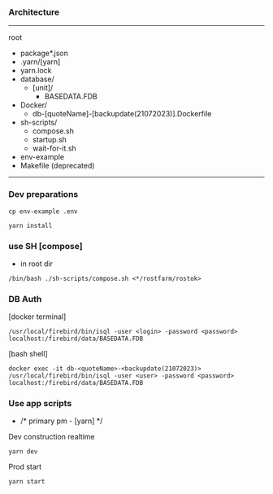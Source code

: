 ### Architecture

---
root
 * package*.json
 * .yarn/[yarn]
 * yarn.lock
 * database/
   * [unit]/
     * BASEDATA.FDB
 * Docker/
   * db-[quoteName]-[backupdate(21072023)].Dockerfile
 * sh-scripts/
   * compose.sh
   * startup.sh
   * wait-for-it.sh
 * env-example
 * Makefile (deprecated)
---

### Dev preparations
```
cp env-example .env

yarn install
```

### use SH [compose]
   - in root dir
   ```
   /bin/bash ./sh-scripts/compose.sh <*/rostfarm/rostok>
   ```
   ### DB Auth
   [docker terminal]
   ```
   /usr/local/firebird/bin/isql -user <login> -password <password> localhost:/firebird/data/BASEDATA.FDB
   ```
   [bash shell]
   ```
   docker exec -it db-<quoteName>-<backupdate(21072023)> /usr/local/firebird/bin/isql -user <user> -password <password> localhost:/firebird/data/BASEDATA.FDB
   ```
### Use app scripts
   - /* primary pm - [yarn] */
   
   Dev construction realtime
   ```
   yarn dev
   ```
   Prod start
   ```
   yarn start
   ```
